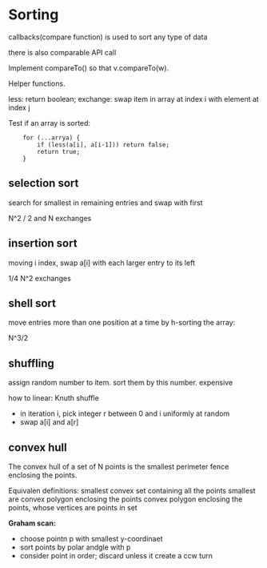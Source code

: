  



# Sorting

callbacks(compare function) is used to sort any type of data


there is also comparable API call

Implement compareTo() so that v.compareTo(w).

Helper functions.

less: return boolean;
exchange: swap item in array at index i with element at index j

Test if an array is sorted:

```
    for (...arrya) {
        if (less(a[i], a[i-1])) return false;
        return true;
    }
```

## selection sort

search for smallest in remaining entries and swap with first

N^2 / 2 and N exchanges

## insertion sort

moving i index, swap a[i] with each larger entry to its left

1/4 N^2 exchanges

## shell sort

move entries more than one position at a time by h-sorting the array:

N^3/2

## shuffling

assign random number to item. sort them by this number. expensive


how to linear: Knuth shuffle

- in iteration i, pick integer r between 0 and i uniformly at random
- swap a[i] and a[r]

## convex hull

The convex hull of a set of N points is the smallest perimeter fence enclosing the points.

Equivalen definitions:
smallest convex set containing all the points
smallest are convex polygon enclosing the points
convex polygon enclosing the points, whose vertices are points in set

**Graham scan:**

- choose pointn p with smallest y-coordinaet
- sort points by polar andgle with p
- consider point in order; discard unless it create a ccw turn



